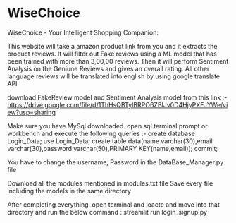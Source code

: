 # WiseChoice
WiseChoice - Your Intelligent Shopping Companion:

This website will take a amazon product link from you and it extracts the product reviews.
It will filter out Fake reviews using a ML model that has been trained with more than 3,00,00 reviews.
Then it will perform Sentiment Analysis on the Geniune Reviews and gives an overall rating.
All other language reviews will be translated into english by using google translate API

download FakeReview model and Sentiment Analysis model from this link :- https://drive.google.com/file/d/1ThHsQBTylBRPO6ZBlJv0D4HjyPXFJYWe/view?usp=sharing

Make sure you have MySql downloaded. open sql terminal prompt or workbench and execute the following queries :-
create database Login_Data;
use Login_Data;
create table data(name varchar(30),email varchar(30),password varchar(50),PRIMARY KEY(name,email));
commit;

You have to change the username, Password in the DataBase_Manager.py file

Download all the modules mentioned in modules.txt file
Save every file including the models in the same directory

After completing everything, open terminal and loacte and move into that directory and run the below command :
      streamlit run login_signup.py
